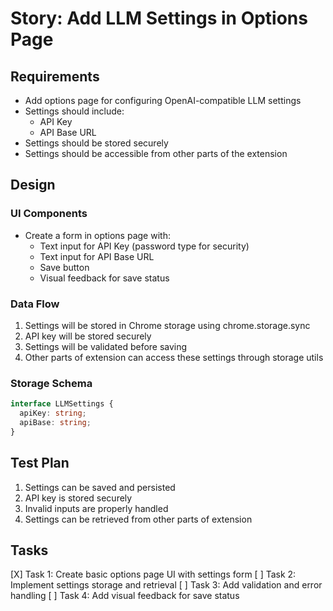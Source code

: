 # Story: Add LLM Settings in Options Page

## Requirements
- Add options page for configuring OpenAI-compatible LLM settings
- Settings should include:
  - API Key
  - API Base URL
- Settings should be stored securely
- Settings should be accessible from other parts of the extension

## Design
### UI Components
- Create a form in options page with:
  - Text input for API Key (password type for security)
  - Text input for API Base URL
  - Save button
  - Visual feedback for save status

### Data Flow
1. Settings will be stored in Chrome storage using chrome.storage.sync
2. API key will be stored securely
3. Settings will be validated before saving
4. Other parts of extension can access these settings through storage utils

### Storage Schema
```typescript
interface LLMSettings {
  apiKey: string;
  apiBase: string;
}
```

## Test Plan
1. Settings can be saved and persisted
2. API key is stored securely
3. Invalid inputs are properly handled
4. Settings can be retrieved from other parts of extension

## Tasks
[X] Task 1: Create basic options page UI with settings form
[ ] Task 2: Implement settings storage and retrieval
[ ] Task 3: Add validation and error handling
[ ] Task 4: Add visual feedback for save status